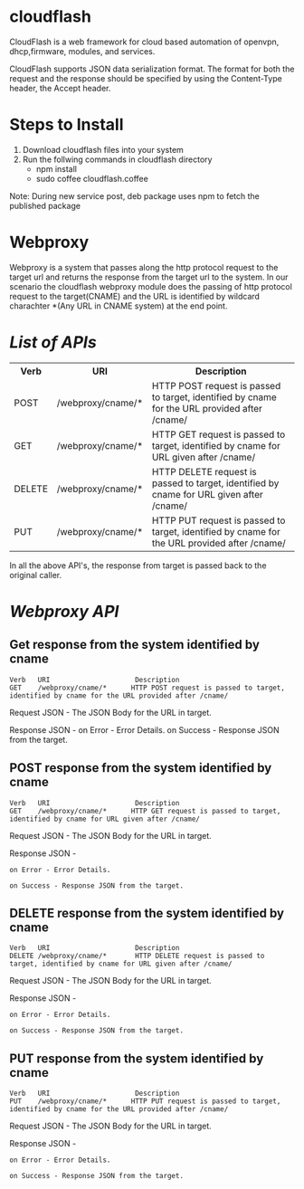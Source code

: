cloudflash
==========

CloudFlash is a web framework for cloud based automation of openvpn, dhcp,firmware, modules, and services.

CloudFlash supports JSON data serialization format. The format for both the request and the response
should be specified by using the Content-Type header, the Accept header.

Steps to Install
===============
1) Download cloudflash files into your system
2) Run the follwing commands in cloudflash directory
   - npm install 
   - sudo coffee cloudflash.coffee

Note: During new service post, deb package uses npm to fetch the published package

Webproxy
========

Webproxy is a system that passes along the http protocol request to the target url and returns the response from the target url to the system. In our scenario the cloudflash webproxy module does the passing of http protocol request to the target(CNAME) and the URL is identified by wildcard charachter *(Any URL in CNAME system) at the end point.

*List of APIs*
==============

<table>
  <tr>
    <th>Verb</th><th>URI</th><th>Description</th>
  </tr>
  <tr>
    <td>POST</td><td>/webproxy/cname/*</td><td>HTTP POST request is passed to target, identified by cname for the URL provided after /cname/</td>
  </tr>
  <tr>
    <td>GET</td><td>/webproxy/cname/*</td><td>HTTP GET request is passed to target, identified by cname for URL given after /cname/</td>
  </tr>

  <tr>
    <td>DELETE</td><td>/webproxy/cname/*</td><td>HTTP DELETE request is passed to target, identified by cname for URL given after /cname/</td>
  </tr>
  <tr>
    <td>PUT</td><td>/webproxy/cname/*</td><td>HTTP PUT request is passed to target, identified by cname for the URL provided after /cname/</td>
  </tr>

</table>

In all the above API's, the response from target is passed back to the original caller.


*Webproxy API*
==============

 Get response from the system identified by cname
--------------

    Verb   URI                     Description
    GET	   /webproxy/cname/*      HTTP POST request is passed to target, identified by cname for the URL provided after /cname/

Request JSON - The JSON Body for the URL in target.

Response JSON - 
 on Error - Error Details.
 on Success - Response JSON from the target.
              


POST response from the system identified by cname
--------------

    Verb   URI                     Description
    GET	   /webproxy/cname/*      HTTP GET request is passed to target, identified by cname for URL given after /cname/

Request JSON - The JSON Body for the URL in target.

Response JSON - 

    on Error - Error Details.

    on Success - Response JSON from the target.
              

DELETE response from the system identified by cname
--------------

    Verb   URI                     Description
    DELETE /webproxy/cname/*       HTTP DELETE request is passed to target, identified by cname for URL given after /cname/


Request JSON - The JSON Body for the URL in target.

Response JSON - 

    on Error - Error Details.

    on Success - Response JSON from the target.
              


PUT response from the system identified by cname
--------------

    Verb   URI                     Description
    PUT	   /webproxy/cname/*      HTTP PUT request is passed to target, identified by cname for the URL provided after /cname/

Request JSON - The JSON Body for the URL in target.

Response JSON - 

    on Error - Error Details.

    on Success - Response JSON from the target.
              
